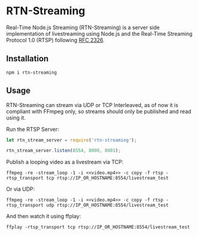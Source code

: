 # RTN-Streaming

Real-Time Node.js Streaming (RTN-Streaming) is a server side implementation of livestreaming using Node.js and the Real-Time Streaming Protocol 1.0 (RTSP) following [RFC 2326](https://tools.ietf.org/html/rfc2326).

## Installation

```
npm i rtn-streaming
```

## Usage
RTN-Streaming can stream via UDP or TCP Interleaved, as of now it is compliant with FFmpeg only, so streams should only be published and read using it.

Run the RTSP Server:

```js
let rtn_stream_server = require('rtn-streaming');

rtn_stream_server.listen(8554, 8000, 8001);
```

Publish a looping video as a livestream via TCP:

```
ffmpeg -re -stream_loop -1 -i <<video.mp4>> -c copy -f rtsp -rtsp_transport tcp rtsp://IP_OR_HOSTNAME:8554/livestream_test
```

Or via UDP:

```
ffmpeg -re -stream_loop -1 -i <<video.mp4>> -c copy -f rtsp -rtsp_transport udp rtsp://IP_OR_HOSTNAME:8554/livestream_test
```

And then watch it using ffplay:

```
ffplay -rtsp_transport tcp rtsp://IP_OR_HOSTNAME:8554/livestream_test
```
